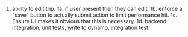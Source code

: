 1. ability to edit trip.
   1a. if user present then they can edit.
   1b. enforce a "save" button to actually submit action to limit performance hit.
   1c. Ensure UI makes it obvious that this is necessary.
   1d. backend integration, unit tests, write to dynamo, integration test.
